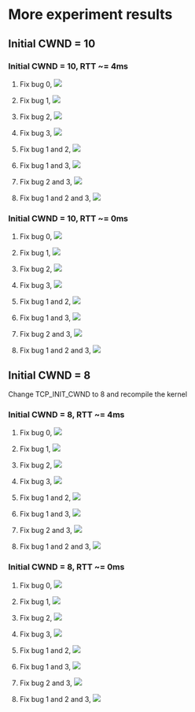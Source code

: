 # More experiment results

## Initial CWND = 10


### Initial CWND = 10, RTT ~= 4ms

1. Fix bug 0, 
![](https://raw.githubusercontent.com/zmrui/tcp_cubic_fix/main/results/Initial%2010%20CWND/First%20group%20RTT%204ms/b0/renocubic_fixb0.jpg)

1. Fix bug 1,
![](https://raw.githubusercontent.com/zmrui/tcp_cubic_fix/main/results/Initial%2010%20CWND/First%20group%20RTT%204ms/b1/renocubic_fixb1.jpg)

1. Fix bug 2, 
![](https://raw.githubusercontent.com/zmrui/tcp_cubic_fix/main/results/Initial%2010%20CWND/First%20group%20RTT%204ms/b2/renocubic_fixb2.jpg)

1. Fix bug 3, 
![](https://raw.githubusercontent.com/zmrui/tcp_cubic_fix/main/results/Initial%2010%20CWND/First%20group%20RTT%204ms/b3/renocubic_fixb3.jpg)

1. Fix bug 1 and 2, 
![](https://raw.githubusercontent.com/zmrui/tcp_cubic_fix/main/results/Initial%2010%20CWND/First%20group%20RTT%204ms/b1b2/renocubic_fixb1b2.jpg)

1. Fix bug 1 and 3, 
![](https://raw.githubusercontent.com/zmrui/tcp_cubic_fix/main/results/Initial%2010%20CWND/First%20group%20RTT%204ms/b1b3/renocubic_fixb1b3.jpg)

1. Fix bug 2 and 3, 
![](https://raw.githubusercontent.com/zmrui/tcp_cubic_fix/main/results/Initial%2010%20CWND/First%20group%20RTT%204ms/b2b3/renocubic_fixb2b3.jpg)

1. Fix bug 1 and 2 and 3, 
![](https://raw.githubusercontent.com/zmrui/tcp_cubic_fix/main/results/Initial%2010%20CWND/First%20group%20RTT%204ms/b1b2b3/renocubic_fixb1b2b3.jpg)

### Initial CWND = 10, RTT ~= 0ms

1. Fix bug 0, 
![](https://raw.githubusercontent.com/zmrui/tcp_cubic_fix/main/results/Initial%2010%20CWND/Second%20group%20RTT%200ms/b0/renocubic_fixb0.jpg)

1. Fix bug 1,
![](https://raw.githubusercontent.com/zmrui/tcp_cubic_fix/main/results/Initial%2010%20CWND/Second%20group%20RTT%200ms/b1/renocubic_fixb1.jpg)

1. Fix bug 2, 
![](https://raw.githubusercontent.com/zmrui/tcp_cubic_fix/main/results/Initial%2010%20CWND/Second%20group%20RTT%200ms/b2/renocubic_fixb2.jpg)

1. Fix bug 3, 
![](https://raw.githubusercontent.com/zmrui/tcp_cubic_fix/main/results/Initial%2010%20CWND/Second%20group%20RTT%200ms/b3/renocubic_fixb3.jpg)

1. Fix bug 1 and 2, 
![](https://raw.githubusercontent.com/zmrui/tcp_cubic_fix/main/results/Initial%2010%20CWND/Second%20group%20RTT%200ms/b1b2/renocubic_fixb1b2.jpg)

1. Fix bug 1 and 3, 
![](https://raw.githubusercontent.com/zmrui/tcp_cubic_fix/main/results/Initial%2010%20CWND/Second%20group%20RTT%200ms/b1b3/renocubic_fixb1b3.jpg)

1. Fix bug 2 and 3, 
![](https://raw.githubusercontent.com/zmrui/tcp_cubic_fix/main/results/Initial%2010%20CWND/Second%20group%20RTT%200ms/b2b3/start0_renocubic_fixb2b3.jpg)

1. Fix bug 1 and 2 and 3, 
![](https://raw.githubusercontent.com/zmrui/tcp_cubic_fix/main/results/Initial%2010%20CWND/Second%20group%20RTT%200ms/b1b2b3/start0_renocubic_fixb1b2b3.jpg)

## Initial CWND = 8

Change TCP_INIT_CWND to 8 and recompile the kernel

### Initial CWND = 8, RTT ~= 4ms

1. Fix bug 0, 
![](https://raw.githubusercontent.com/zmrui/tcp_cubic_fix/main/results/Initial%208%20CWND/First%20group%20RTT%204ms/b0/renocubic_fixb0.jpg)

1. Fix bug 1,
![](https://raw.githubusercontent.com/zmrui/tcp_cubic_fix/main/results/Initial%208%20CWND/First%20group%20RTT%204ms/b1/renocubic_fixb1.jpg)

1. Fix bug 2, 
![](https://raw.githubusercontent.com/zmrui/tcp_cubic_fix/main/results/Initial%208%20CWND/First%20group%20RTT%204ms/b2/renocubic_fixb2.jpg)

1. Fix bug 3, 
![](https://raw.githubusercontent.com/zmrui/tcp_cubic_fix/main/results/Initial%208%20CWND/First%20group%20RTT%204ms/b3/renocubic_fixb3.jpg)

1. Fix bug 1 and 2, 
![](https://raw.githubusercontent.com/zmrui/tcp_cubic_fix/main/results/Initial%208%20CWND/First%20group%20RTT%204ms/b1b2/renocubic_fixb1b2.jpg)

1. Fix bug 1 and 3, 
![](https://raw.githubusercontent.com/zmrui/tcp_cubic_fix/main/results/Initial%208%20CWND/First%20group%20RTT%204ms/b1b3/renocubic_fixb1b3.jpg)

1. Fix bug 2 and 3, 
![](https://raw.githubusercontent.com/zmrui/tcp_cubic_fix/main/results/Initial%208%20CWND/First%20group%20RTT%204ms/b2b3/renocubic_fixb2b3.jpg)

1. Fix bug 1 and 2 and 3, 
![](https://raw.githubusercontent.com/zmrui/tcp_cubic_fix/main/results/Initial%208%20CWND/First%20group%20RTT%204ms/b1b2b3/renocubic_fixb1b2b3.jpg)

### Initial CWND = 8, RTT ~= 0ms

1. Fix bug 0, 
![](https://raw.githubusercontent.com/zmrui/tcp_cubic_fix/main/results/Initial%208%20CWND/Second%20group%20RTT%200ms/b0/renocubic_fixb0.jpg)

1. Fix bug 1,
![](https://raw.githubusercontent.com/zmrui/tcp_cubic_fix/main/results/Initial%208%20CWND/Second%20group%20RTT%200ms/b1/renocubic_fixb1.jpg)

1. Fix bug 2, 
![](https://raw.githubusercontent.com/zmrui/tcp_cubic_fix/main/results/Initial%208%20CWND/Second%20group%20RTT%200ms/b2/renocubic_fixb2.jpg)

1. Fix bug 3, 
![](https://raw.githubusercontent.com/zmrui/tcp_cubic_fix/main/results/Initial%208%20CWND/Second%20group%20RTT%200ms/b3/renocubic_fixb3.jpg)

1. Fix bug 1 and 2, 
![](https://raw.githubusercontent.com/zmrui/tcp_cubic_fix/main/results/Initial%208%20CWND/Second%20group%20RTT%200ms/b1b2/renocubic_fixb1b2.jpg)

1. Fix bug 1 and 3, 
![](https://raw.githubusercontent.com/zmrui/tcp_cubic_fix/main/results/Initial%208%20CWND/Second%20group%20RTT%200ms/b1b3/renocubic_fixb1b3.jpg)

1. Fix bug 2 and 3, 
![](https://raw.githubusercontent.com/zmrui/tcp_cubic_fix/main/results/Initial%208%20CWND/Second%20group%20RTT%200ms/b2b3/renocubic_fixb2b3.jpg)

1. Fix bug 1 and 2 and 3, 
![](https://raw.githubusercontent.com/zmrui/tcp_cubic_fix/main/results/Initial%208%20CWND/Second%20group%20RTT%200ms/b1b2b3/renocubic_fixb1b2b3.jpg)
